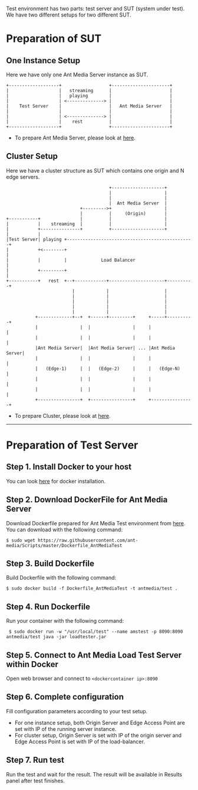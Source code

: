 Test environment has two parts: test server and SUT (system under test). We have two different setups for two different SUT. 
# Preparation of SUT
## One Instance Setup
Here we have only one Ant Media Server instance as SUT.
```
+-------------------+                  +----------------------+
|                   |   streaming      |                      |
|                   |   playing        |                      |
|                   | <--------------> |                      |
|    Test Server    |                  |   Ant Media Server   |
|                   |                  |                      |
|                   | <--------------> |                      |
|                   |    rest          |                      |
+-------------------+                  +----------------------+
```
* To prepare Ant Media Server, please look at [here](Installation).

## Cluster Setup
Here we have a cluster structure as SUT which contains one origin and N edge servers.
```
                                       +--------------------+
                                       |                    |
                                       |                    |
                                       |  Ant Media Server  |
                            +--------->+                    |
                            |          |     (Origin)       |
+-----------+               |          |                    |
|           |    streaming  |          |                    |
|           +---------------+          +--------------------+
|           |
|Test Server| playing +------------------------------------------------+
|           +<--------+                                                |
|           |         |             Load Balancer                      |
|           +---------+                                                |
+-----------+   rest  +--+------------+---------------------+----------+
                         |            |                     |
                         |            |                     |
                         |            |                     |
                         |            |                     |
                         |            |                     |
           +-------------+--+  +------+---------+     +-----+----------+
           |                |  |                |     |                |
           |                |  |                |     |                |
           |Ant Media Server|  |Ant Media Server| ... |Ant Media Server|
           |                |  |                |     |                |
           |   (Edge-1)     |  |   (Edge-2)     |     |   (Edge-N)     |
           |                |  |                |     |                |
           |                |  |                |     |                |
           +----------------+  +----------------+     +----------------+

```
* To prepare Cluster, please look at [here](Scaling-and-Load-Balancing).

***

# Preparation of Test Server
## Step 1. Install Docker to your host
You can look [here](https://docs.docker.com/install/) for docker installation.

## Step 2. Download DockerFile for Ant Media Server
Download Dockerfile prepared for Ant Media Test environment from [here](https://github.com/ant-media/Scripts/blob/master/Dockerfile_AntMediaTest). You can download with the following command:

`$ sudo wget https://raw.githubusercontent.com/ant-media/Scripts/master/Dockerfile_AntMediaTest`

## Step 3. Build Dockerfile
Build Dockerfile with the following command:

`$ sudo docker build -f Dockerfile_AntMediaTest -t antmedia/test .`

## Step 4. Run Dockerfile
Run your container with the following command:

` $ sudo docker run -w "/usr/local/test" --name amstest -p 8090:8090 antmedia/test java -jar loadtester.jar`

## Step 5. Connect to Ant Media Load Test Server within Docker
Open web browser and connect to `<dockercontainer ip>:8090`

## Step 6. Complete configuration
Fill configuration parameters according to your test setup. 
 - For one instance setup, both Origin Server and Edge Access Point are set with IP of the running server instance. 
 - For cluster setup, Origin Server is set with IP of the origin server and Edge Access Point is set with IP of the load-balancer.
 
## Step 7. Run test
Run the test and wait for the result. The result will be available in Results panel after test finishes.
